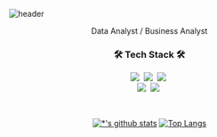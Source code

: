 ![header](https://capsule-render.vercel.app/api?type=waving&color=D0F0C0&height=260&section=header&text=MinguKang&fontSize=80&animation=fadeIn&fontAlignY=40&desc=%20&descAlignY=62&descAlign=62)  

<p align="center">Data Analyst / Business Analyst</p>

<h3 align="center">🛠 Tech Stack 🛠</h3>

<p align="center">
  <img src="https://img.shields.io/badge/-Python-3776AB?style=flat-square&logo=Python&logoColor=white"/></a>&nbsp 
  <img src="https://img.shields.io/badge/-R-276DC3?style=flat-square&logo=R&logoColor=white"/></a>&nbsp 
  <img src="https://img.shields.io/badge/-MySQL-4479A1?style=flat-square&logo=MySQL&logoColor=white"/></a>&nbsp  
  <br>  
  <img src="https://img.shields.io/badge/-Linux-FCC624?style=flat-square&logo=Linux&logoColor=black"/></a>&nbsp
  <img src="https://img.shields.io/badge/-Tableau-E97627?style=flat-square&logo=Tableau&logoColor=white"/></a>&nbsp
</p>  

<br>  

<div align="center">

  [![*'s github stats](https://github-readme-stats.vercel.app/api?username=nyamin9)](https://github.com/nyamin9) 
  [![Top Langs](https://github-readme-stats.vercel.app/api/top-langs/?username=nyamin9&layout=compact)](https://github.com/nyamin9/github-readme-stats)  
  
</div>
